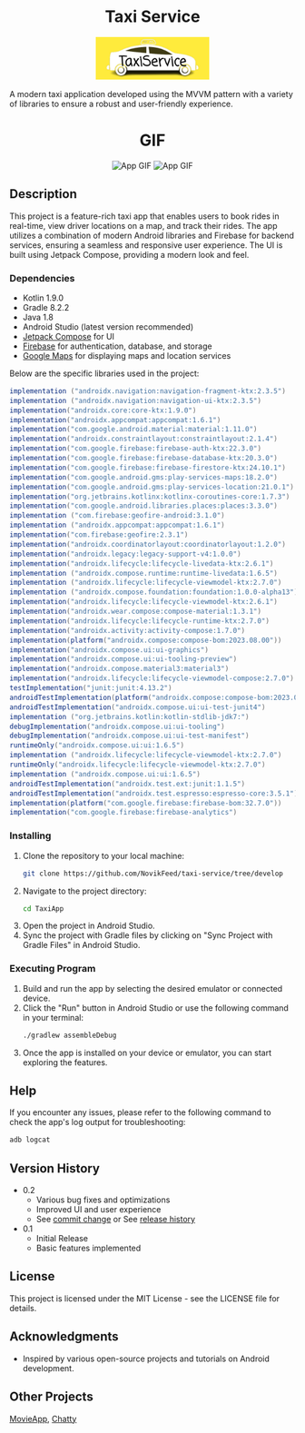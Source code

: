 <div align="center">
    <h1>Taxi Service</h1>
    <img src="app/src/main/res/drawable/app_logo.jpg" alt="Logo" width="200"/>
</div>

A modern taxi application developed using the MVVM pattern with a variety of libraries to ensure a robust and user-friendly experience.

<div align="center">
    <h1>GIF</h1>
    <img src="app/src/main/res/drawable/example_login.gif" alt="App GIF" width="200"/>
  <img src="app/src/main/res/drawable/example_work.gif" alt="App GIF" width="200"/>
</div>

## Description

This project is a feature-rich taxi app that enables users to book rides in real-time, view driver locations on a map, and track their rides. The app utilizes a combination of modern Android libraries and Firebase for backend services, ensuring a seamless and responsive user experience. The UI is built using Jetpack Compose, providing a modern look and feel.

### Dependencies

* Kotlin 1.9.0
* Gradle 8.2.2
* Java 1.8
* Android Studio (latest version recommended)
* [Jetpack Compose](https://developer.android.com/jetpack/compose) for UI
* [Firebase](https://firebase.google.com/) for authentication, database, and storage
* [Google Maps](https://developers.google.com/maps/documentation/android-sdk/overview) for displaying maps and location services

Below are the specific libraries used in the project:

```groovy
implementation ("androidx.navigation:navigation-fragment-ktx:2.3.5")
implementation ("androidx.navigation:navigation-ui-ktx:2.3.5")
implementation("androidx.core:core-ktx:1.9.0")
implementation("androidx.appcompat:appcompat:1.6.1")
implementation("com.google.android.material:material:1.11.0")
implementation("androidx.constraintlayout:constraintlayout:2.1.4")
implementation("com.google.firebase:firebase-auth-ktx:22.3.0")
implementation("com.google.firebase:firebase-database-ktx:20.3.0")
implementation("com.google.firebase:firebase-firestore-ktx:24.10.1")
implementation("com.google.android.gms:play-services-maps:18.2.0")
implementation("com.google.android.gms:play-services-location:21.0.1")
implementation("org.jetbrains.kotlinx:kotlinx-coroutines-core:1.7.3")
implementation("com.google.android.libraries.places:places:3.3.0")
implementation ("com.firebase:geofire-android:3.1.0")
implementation ("androidx.appcompat:appcompat:1.6.1")
implementation("com.firebase:geofire:2.3.1")
implementation("androidx.coordinatorlayout:coordinatorlayout:1.2.0")
implementation("androidx.legacy:legacy-support-v4:1.0.0")
implementation("androidx.lifecycle:lifecycle-livedata-ktx:2.6.1")
implementation ("androidx.compose.runtime:runtime-livedata:1.6.5")
implementation ("androidx.lifecycle:lifecycle-viewmodel-ktx:2.7.0")
implementation ("androidx.compose.foundation:foundation:1.0.0-alpha13")
implementation("androidx.lifecycle:lifecycle-viewmodel-ktx:2.6.1")
implementation("androidx.wear.compose:compose-material:1.3.1")
implementation("androidx.lifecycle:lifecycle-runtime-ktx:2.7.0")
implementation("androidx.activity:activity-compose:1.7.0")
implementation(platform("androidx.compose:compose-bom:2023.08.00"))
implementation("androidx.compose.ui:ui-graphics")
implementation("androidx.compose.ui:ui-tooling-preview")
implementation("androidx.compose.material3:material3")
implementation("androidx.lifecycle:lifecycle-viewmodel-compose:2.7.0")
testImplementation("junit:junit:4.13.2")
androidTestImplementation(platform("androidx.compose:compose-bom:2023.08.00"))
androidTestImplementation("androidx.compose.ui:ui-test-junit4")
implementation ("org.jetbrains.kotlin:kotlin-stdlib-jdk7:")
debugImplementation("androidx.compose.ui:ui-tooling")
debugImplementation("androidx.compose.ui:ui-test-manifest")
runtimeOnly("androidx.compose.ui:ui:1.6.5")
implementation ("androidx.lifecycle:lifecycle-viewmodel-ktx:2.7.0")
runtimeOnly("androidx.lifecycle:lifecycle-viewmodel-ktx:2.7.0")
implementation ("androidx.compose.ui:ui:1.6.5")
androidTestImplementation("androidx.test.ext:junit:1.1.5")
androidTestImplementation("androidx.test.espresso:espresso-core:3.5.1")
implementation(platform("com.google.firebase:firebase-bom:32.7.0"))
implementation("com.google.firebase:firebase-analytics")
```

### Installing

1. Clone the repository to your local machine:
   ```bash
   git clone https://github.com/NovikFeed/taxi-service/tree/develop
   ```
2. Navigate to the project directory:
   ```bash
   cd TaxiApp
   ```
3. Open the project in Android Studio.
4. Sync the project with Gradle files by clicking on "Sync Project with Gradle Files" in Android Studio.

### Executing Program

1. Build and run the app by selecting the desired emulator or connected device.
2. Click the "Run" button in Android Studio or use the following command in your terminal:
   ```bash
   ./gradlew assembleDebug
   ```
3. Once the app is installed on your device or emulator, you can start exploring the features.

## Help

If you encounter any issues, please refer to the following command to check the app's log output for troubleshooting:
```bash
adb logcat
```

## Version History

* 0.2
    * Various bug fixes and optimizations
    * Improved UI and user experience
    * See [commit change](https://github.com/NovikFeed/taxi-service/commits/develop/) or See [release history](https://github.com/NovikFeed/taxi-service/commits/)
* 0.1
    * Initial Release
    * Basic features implemented

## License

This project is licensed under the MIT License - see the LICENSE file for details.

## Acknowledgments

* Inspired by various open-source projects and tutorials on Android development.

## Other Projects

[MovieApp](https://github.com/NovikFeed/MoviesApp), [Chatty](https://github.com/NovikFeed/chat-application)
